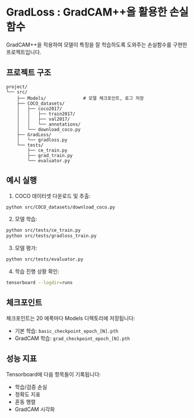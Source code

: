 # GradLoss : GradCAM++을 활용한 손실함수

GradCAM++을 적용하여 모델이 특징을 잘 학습하도록 도와주는 손실함수를 구현한 프로젝트입니다.

## 프로젝트 구조

```
project/
└── src/
    ├── Models/              # 모델 체크포인트, 로그 저장
    ├── COCO_datasets/
    │   ├── coco2017/
    │   │   ├── train2017/
    │   │   ├── val2017/
    │   │   └── annotations/
    │   └── download_coco.py
    ├── GradLoss/
    │   └── gradloss.py
    └── tests/
        ├── ce_train.py
        ├── grad_train.py
        └── evaluator.py
```



## 예시 실행

1. COCO 데이터셋 다운로드 및 추출:
```bash
python src/COCO_datasets/download_coco.py
```

2. 모델 학습:
```bash
python src/tests/ce_train.py
python src/tests/gradloss_train.py
```

3. 모델 평가:
```bash
python src/tests/evaluator.py
```

4. 학습 진행 상황 확인:
```bash
tensorboard --logdir=runs
```

## 체크포인트

체크포인트는 20 에폭마다 Models 디렉토리에 저장됩니다:
- 기본 학습: `basic_checkpoint_epoch_[N].pth`
- GradCAM 학습: `grad_checkpoint_epoch_[N].pth`

## 성능 지표

Tensorboard에 다음 항목들이 기록됩니다:
- 학습/검증 손실
- 정확도 지표
- 혼동 행렬
- GradCAM 시각화